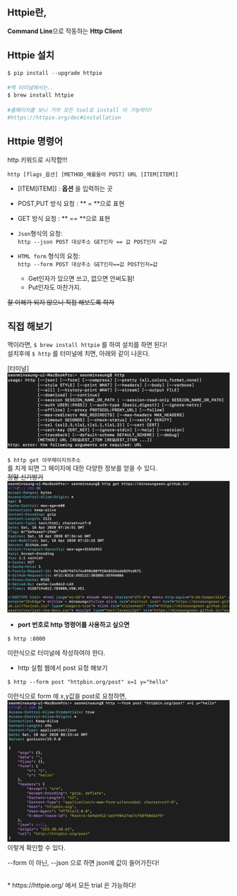 ## Httpie란,  
**Command Line**으로 작동하는 **Http Client**  

## Httpie 설치  
```python 
$ pip install --upgrade httpie  

#맥 터미널에서는..
$ brew install httpie 

#홈페이지를 보니 거의 모든 tool로 install 이 가능하다!
#https://httpie.org/doc#installation

``` 

## Httpie 명령어  
http 키워드로 시작함!!!  
  
`http [flags_옵션] [METHOD_예를들어 POST] URL [ITEM[ITEM]] `  
  
* [ITEM[ITEM]] : **옵션** 을 입력하는 곳  
* POST,PUT 방식 요청 : ** = **으로 표현  
* GET 방식 요청 : ** == **으로 표현  
  
* `Json`형식의 요청:  
`http --json POST 대상주소 GET인자 == 값 POST인자 =값`  
  
* `HTML form` 형식의 요청:  
`http --form POST 대상주소 GET인자==값 POST인자=값`  
  
  * Get인자가 있으면 쓰고, 없으면 안써도됨!  
  * Put인자도 마찬가지.  
  
  
~~잘 이해가 되지 않으니 직접 해보도록 하자~~ 
  
## 직접 해보기  
맥이라면, `$ brew install httpie` 를 하여 설치를 하면 된다!  
설치후에 `$ http` 를 터미널에 치면, 아래와 같이 나온다.  

[터미널]<img src=./http.png>
  
`$ http get 아무페이지의주소`  
를 치게 되면 그 페이지에 대한 다양한 정보를 얻을 수 있다.  
~~정말 신기방기~~  
<img src=./http02.png>  
  
  
* **port 번호로 http 명령어를 사용하고 싶으면**  
```
$ http :8000
```  
이런식으로 터미널에 작성하여야 한다.  

* http 실험 웹에서 post 요청 해보기  
```
$ http --form post "httpbin.org/post" x=1 y="hello"
```
이런식으로 form 에 x,y값을 post로 요청하면,  
<img src="./http03.png">  
이렇게 확인할 수 있다. 

--form 이 아닌, --json 으로 하면 json에 값이 들어가진다! 
  
    
<br>
* https://httpie.org/ 에서 모든 trial 은 가능하다!  
      
